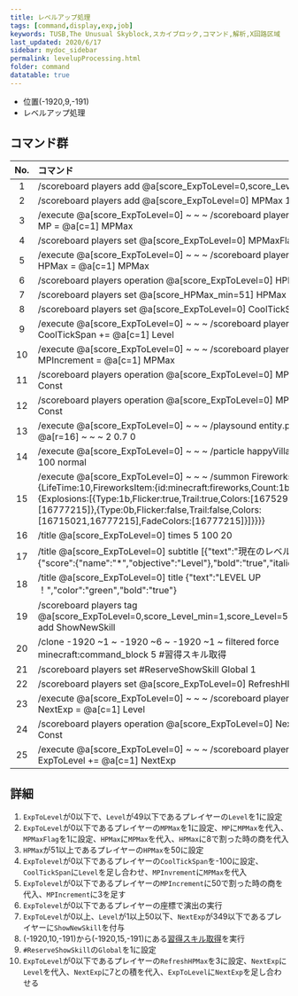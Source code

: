 ```yaml
---
title: レベルアップ処理
tags: [command,display,exp,job]
keywords: TUSB,The Unusual Skyblock,スカイブロック,コマンド,解析,X回路区域
last_updated: 2020/6/17
sidebar: mydoc_sidebar
permalink: levelupProcessing.html
folder: command
datatable: true
---
```


- 位置(-1920,9,-191)
- レベルアップ処理

## コマンド群

<div class="datatable-begin"></div>

|No.|コマンド|
|:-:|:-|
|1|/scoreboard players add @a[score_ExpToLevel=0,score_Level=49] Level 1|
|2|/scoreboard players add @a[score_ExpToLevel=0] MPMax 1|
|3|/execute @a[score_ExpToLevel=0] ~ ~ ~ /scoreboard players operation @a[c=1] MP = @a[c=1] MPMax|
|4|/scoreboard players set @a[score_ExpToLevel=0] MPMaxFlag 1|
|5|/execute @a[score_ExpToLevel=0] ~ ~ ~ /scoreboard players operation @a[c=1] HPMax = @a[c=1] MPMax|
|6|/scoreboard players operation @a[score_ExpToLevel=0] HPMax /= #8 Const|
|7|/scoreboard players set @a[score_HPMax_min=51] HPMax 50|
|8|/scoreboard players set @a[score_ExpToLevel=0] CoolTickSpan -100|
|9|/execute @a[score_ExpToLevel=0] ~ ~ ~ /scoreboard players operation @a[c=1] CoolTickSpan += @a[c=1] Level|
|10|/execute @a[score_ExpToLevel=0] ~ ~ ~ /scoreboard players operation @a[c=1] MPIncrement = @a[c=1] MPMax|
|11|/scoreboard players operation @a[score_ExpToLevel=0] MPIncrement /= #50 Const|
|12|/scoreboard players operation @a[score_ExpToLevel=0] MPIncrement += #3 Const|
|13|/execute @a[score_ExpToLevel=0] ~ ~ ~ /playsound entity.player.levelup master @a[r=16] ~ ~ ~ 2 0.7 0|
|14|/execute @a[score_ExpToLevel=0] ~ ~ ~ /particle happyVillager ~ ~ ~ 1 2 1 0.001 100 normal|
|15|/execute @a[score_ExpToLevel=0] ~ ~ ~ /summon FireworksRocketEntity ~ ~ ~ {LifeTime:10,FireworksItem:{id:minecraft:fireworks,Count:1b,tag:{Fireworks:{Explosions:[{Type:1b,Flicker:true,Trail:true,Colors:[16752934],FadeColors:[16777215]},{Type:0b,Flicker:false,Trail:false,Colors:[16715021,16777215],FadeColors:[16777215]}]}}}}|
|16|/title @a[score_ExpToLevel=0] times 5 100 20|
|17|/title @a[score_ExpToLevel=0] subtitle [{"text":"現在のレベル : ","italic":"true"},{"score":{"name":"*","objective":"Level"},"bold":"true","italic":"false"}]|
|18|/title @a[score_ExpToLevel=0] title {"text":"LEVEL UP ！","color":"green","bold":"true"}|
|19|/scoreboard players tag @a[score_ExpToLevel=0,score_Level_min=1,score_Level=50,score_NextExp=349] add ShowNewSkill|
|20|/clone -1920 ~1 ~ -1920 ~6 ~ -1920 ~1 ~ filtered force minecraft:command_block 5 #習得スキル取得|
|21|/scoreboard players set #ReserveShowSkill Global 1|
|22|/scoreboard players set @a[score_ExpToLevel=0] RefreshHPMax 3|
|23|/execute @a[score_ExpToLevel=0] ~ ~ ~ /scoreboard players operation @a[c=1] NextExp = @a[c=1] Level|
|24|/scoreboard players operation @a[score_ExpToLevel=0] NextExp *= #ExpMul Const|
|25|/execute @a[score_ExpToLevel=0] ~ ~ ~ /scoreboard players operation @a[c=1] ExpToLevel += @a[c=1] NextExp|

<div class="datatable-end"></div>

## 詳細

1. `ExpToLevel`が0以下で、`Level`が49以下であるプレイヤーの`Level`を1に設定
2. `ExpToLevel`が0以下であるプレイヤーの`MPMax`を1に設定、`MP`に`MPMax`を代入、`MPMaxFlag`を1に設定、`HPMax`に`MPMax`を代入、`HPMax`に8で割った時の商を代入
3. `HPMax`が51以上であるプレイヤーの`HPMax`を50に設定
4. `ExpTolevel`が0以下であるプレイヤーの`CoolTickSpan`を-100に設定、`CoolTickSpan`に`Level`を足し合わせ、`MPInvrement`に`MPMax`を代入
5. `ExpTolevel`が0以下であるプレイヤーの`MPIncrement`に50で割った時の商を代入、`MPIncrement`に3を足す
6. `ExpTolevel`が0以下であるプレイヤーの座標で演出の実行
7. `ExpToLevel`が0以上、`Level`が1以上50以下、`NextExp`が349以下であるプレイヤーに`ShowNewSkill`を付与
8. (-1920,10,-191)から(-1920,15,-191)にある[習得スキル取得](skillAcquisition.html)を実行
9. `#ReserveShowSkill`の`Global`を1に設定
10. `ExpToLevel`が0以下であるプレイヤーの`RefreshHPMax`を3に設定、`NextExp`に`Level`を代入、`NextExp`に7との積を代入、`ExpToLevel`に`NextExp`を足し合わせる
